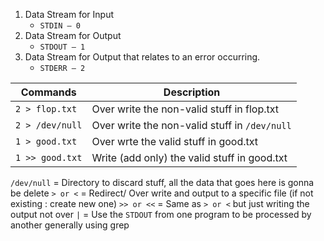 1. Data Stream for Input
    - `STDIN – 0`
2. Data Stream for Output
    - `STDOUT – 1`
3. Data Stream for Output that relates to an error occurring.
    - `STDERR – 2`


| Commands        | Description                                   |
| --------------- | --------------------------------------------- |
| `2 > flop.txt`  | Over write the non-valid stuff in flop.txt    |
| `2 > /dev/null` | Over write the non-valid stuff in `/dev/null` |
| `1 > good.txt`  | Over wrte the valid stuff in good.txt         |
| `1 >> good.txt` | Write (add only) the valid stuff in good.txt  |

`/dev/null` = Directory to discard stuff, all the data that goes here is gonna be delete
`> or <` = Redirect/ Over write and output to a specific file (if not existing : create new one)
`>> or <<` = Same as `> or <`  but just writing the output not over
`|` = Use the `STDOUT` from one program to be processed by another generally using grep



